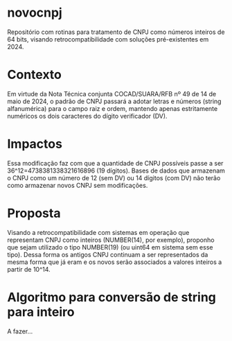 # novocnpj
Repositório com rotinas para tratamento de CNPJ como números inteiros de 64 bits, visando retrocompatibilidade com soluções pré-existentes em 2024.

# Contexto
Em virtude da Nota Técnica conjunta COCAD/SUARA/RFB nº 49 de 14 de maio de 2024, o padrão de CNPJ passará a adotar letras e números (string alfanumérica) para o campo raiz e ordem, mantendo apenas estritamente numéricos os dois caracteres do dígito verificador (DV).

# Impactos
Essa modificação faz com que a quantidade de CNPJ possíveis passe a ser 36^12=4738381338321616896 (19 dígitos). Bases de dados que armazenam o CNPJ como um número de 12 (sem DV) ou 14 dígitos (com DV) não terão como armazenar novos CNPJ sem modificações.

# Proposta
Visando a retrocompatibilidade com sistemas em operação que representam CNPJ como inteiros (NUMBER(14), por exemplo), proponho que sejam utilizado o tipo NUMBER(19) (ou uint64 em sistema sem esse tipo). Dessa forma os antigos CNPJ continuam a ser representados da mesma forma que já eram e os novos serão associados a valores inteiros a partir de 10^14.

# Algoritmo para conversão de string para inteiro
A fazer...
